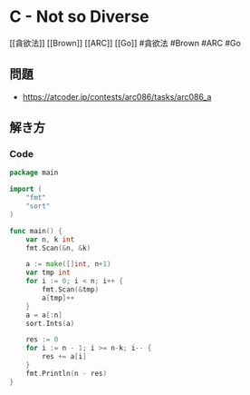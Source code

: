 # C - Not so Diverse
[[貪欲法]] [[Brown]] [[ARC]] [[Go]]
#貪欲法 #Brown #ARC #Go 

## 問題
- https://atcoder.jp/contests/arc086/tasks/arc086_a

## 解き方
### Code
```go
package main

import (
	"fmt"
	"sort"
)

func main() {
	var n, k int
	fmt.Scan(&n, &k)

	a := make([]int, n+1)
	var tmp int
	for i := 0; i < n; i++ {
		fmt.Scan(&tmp)
		a[tmp]++
	}
	a = a[:n]
	sort.Ints(a)

	res := 0
	for i := n - 1; i >= n-k; i-- {
		res += a[i]
	}
	fmt.Println(n - res)
}
```
